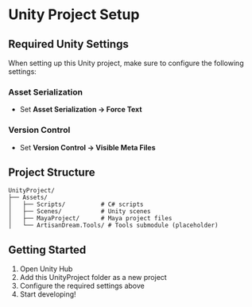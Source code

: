 # Unity Project Setup

## Required Unity Settings

When setting up this Unity project, make sure to configure the following settings:

### Asset Serialization
- Set **Asset Serialization → Force Text**

### Version Control
- Set **Version Control → Visible Meta Files**

## Project Structure

```
UnityProject/
├── Assets/
│   ├── Scripts/          # C# scripts
│   ├── Scenes/           # Unity scenes
│   ├── MayaProject/      # Maya project files
│   └── ArtisanDream.Tools/ # Tools submodule (placeholder)
```

## Getting Started

1. Open Unity Hub
2. Add this UnityProject folder as a new project
3. Configure the required settings above
4. Start developing! 